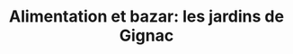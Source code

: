 ---
title: "Alimentation et bazar: les jardins de Gignac"
url: /gignac/alimentation-et-bazar-les-jardins-de-gignac/
shop: Gemüse & Obst
---